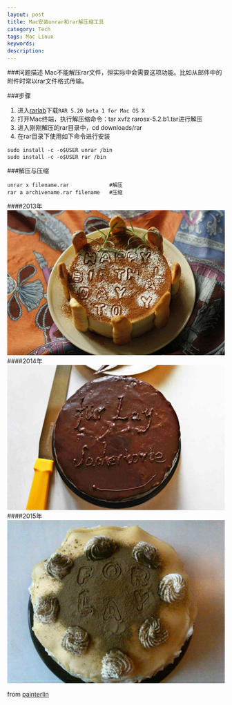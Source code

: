 ```yaml
---
layout: post
title: Mac安装unrar和rar解压缩工具
category: Tech
tags: Mac Linux
keywords: 
description: 
---
```


###问题描述
Mac不能解压rar文件，但实际中会需要这项功能。比如从邮件中的附件时常以rar文件格式传输。

###步骤

1. 进入[rarlab](http://www.rarlab.com/download.htm)下载`RAR 5.20 beta 1 for Mac OS X`
2. 打开Mac终端，执行解压缩命令：tar xvfz rarosx-5.2.b1.tar进行解压
3. 进入刚刚解压的rar目录中，cd downloads/rar
4. 在rar目录下使用如下命令进行安装

```
sudo install -c -o$USER unrar /bin
sudo install -c -o$USER rar /bin
```

###解压与压缩

```
unrar x filename.rar             #解压
rar a archivename.rar filename   #压缩
```

####2013年
![1](/public/img/birthday/1.jpg)
####2014年
![2](/public/img/birthday/2.jpg)
####2015年
![3](/public/img/birthday/3.jpg)


from [painterlin](painterlin.com)
